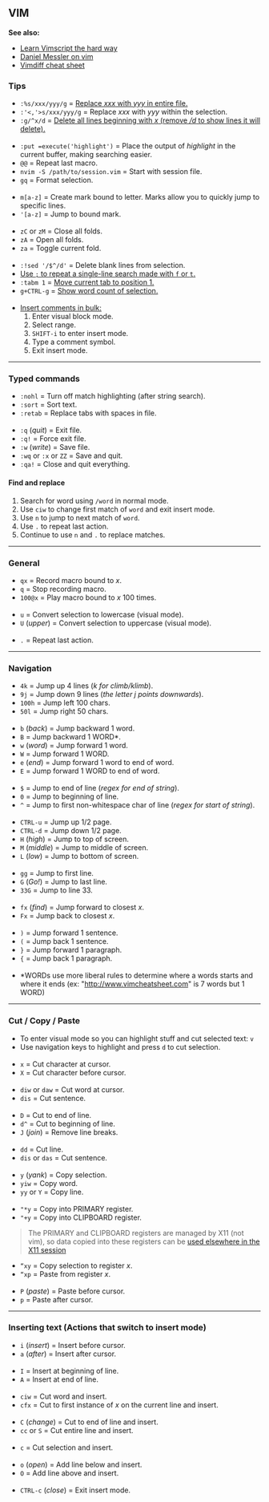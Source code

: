 
## VIM

**See also:**
  - [Learn Vimscript the hard way](https://learnvimscriptthehardway.stevelosh.com/)
  - [Daniel Messler on vim](https://danielmiessler.com/study/vim)
  - [Vimdiff cheat sheet](https://gist.github.com/mattratleph/4026987)

### Tips

- `:%s/xxx/yyy/g`       = [Replace *xxx* with *yyy* in entire file.](https://vim.fandom.com/wiki/Search_and_replace)
- `:'<,'>s/xxx/yyy/g`   = Replace *xxx* with *yyy* within the selection.
- `:g/^x/d`             = [Delete all lines beginning with *x* (remove */d* to show lines it will delete).](https://vim.fandom.com/wiki/Delete_all_lines_containing_a_pattern)
<br><br>
- `:put =execute('highlight')` = Place the output of *highlight* in the current buffer, making searching easier.
- `@@` = Repeat last macro.
- `nvim -S /path/to/session.vim` = Start with session file.
- `gq` = Format selection.
<br><br>
- `m[a-z]` = Create mark bound to letter. Marks allow you to quickly jump to specific lines.
- `'[a-z]` = Jump to bound mark.
<br><br>
- `zC` or `zM` = Close all folds.
- `zA`         = Open all folds.
- `za`         = Toggle current fold.
<br><br>
- `:!sed '/$^/d'` = Delete blank lines from selection.
- [Use `;` to repeat a single-line search made with `f` or `t`.](https://github.com/iggredible/Learn-Vim/blob/master/ch05_moving_in_file.md#current-line-navigation)
- `:tabm 1`  = [Move current tab to position 1.](https://stackoverflow.com/questions/7961581/is-there-a-vim-command-to-relocate-a-tab)
- `g+CTRL-g` = [Show word count of selection.](https://vim.fandom.com/wiki/Word_count)
<br><br>
- [Insert comments in bulk:](https://stackoverflow.com/questions/1676632/whats-a-quick-way-to-comment-uncomment-lines-in-vim/15588798#15588798)
  1. Enter visual block mode.
  2. Select range.
  3. `SHIFT-i` to enter insert mode.
  4. Type a comment symbol.
  5. Exit insert mode.

---
### Typed commands

- `:nohl`               = Turn off match highlighting (after string search).
- `:sort`               = Sort text.
- `:retab`              = Replace tabs with spaces in file.
<br><br>
- `:q` (*quit*)         = Exit file.
- `:q!`                 = Force exit file.
- `:w` (*write*)        = Save file.
- `:wq` or `:x` or `ZZ` = Save and quit.
- `:qa!`                = Close and quit everything.

#### Find and replace

1. Search for word using `/word` in normal mode.
2. Use `ciw` to change first match of `word` and exit insert mode.
3. Use `n` to jump to next match of `word`.
4. Use `.` to repeat last action.
5. Continue to use `n` and `.` to replace matches.

---
### General

- `qx`      = Record macro bound to *x*.
- `q`       = Stop recording macro.
- `100@x`   = Play macro bound to *x* 100 times.
<br><br>
- `u`           = Convert selection to lowercase (visual mode).
- `U` (*upper*) = Convert selection to uppercase (visual mode).
<br><br>
- `.`           = Repeat last action.

---
### Navigation

- `4k`   = Jump up 4 lines (*k for climb/klimb*).
- `9j`   = Jump down 9 lines (*the letter j points downwards*).
- `100h` = Jump left 100 chars.
- `50l`  = Jump right 50 chars.
<br><br>
- `b` (*back*) = Jump backward 1 word.
- `B`          = Jump backward 1 WORD*.
- `w` (*word*) = Jump forward 1 word.
- `W`          = Jump forward 1 WORD.
- `e` (*end*)  = Jump forward 1 word to end of word.
- `E`          = Jump forward 1 WORD to end of word.
<br><br>
- `$`          = Jump to end of line (*regex for end of string*).
- `0`          = Jump to beginning of line.
- `^`          = Jump to first non-whitespace char of line (*regex for start of string*).
<br><br>
- `CTRL-u`        = Jump up 1/2 page.
- `CTRL-d`        = Jump down 1/2 page.
- `H` (*high*)    = Jump to top of screen.
- `M` (*middle*)  = Jump to middle of screen.
- `L` (*low*)     = Jump to bottom of screen.
<br><br>
- `gg`            = Jump to first line.
- `G` (*Go!*)     = Jump to last line.
- `33G`           = Jump to line 33.
<br><br>
- `fx` (*find*)   = Jump forward to closest *x*.
- `Fx`            = Jump back to closest *x*.
<br><br>
- `)`   = Jump forward 1 sentence.
- `(`   = Jump back 1 sentence.
- `}`   = Jump forward 1 paragraph.
- `{`   = Jump back 1 paragraph.
<br><br>
- \*WORDs use more liberal rules to determine where a words starts and where it ends (ex: "http://www.vimcheatsheet.com"
  is 7 words but 1 WORD)

---
### Cut / Copy / Paste

- To enter visual mode so you can highlight stuff and cut selected text: `v`
- Use navigation keys to highlight and press `d` to cut selection.
<br><br>
- `x`             = Cut character at cursor.
- `X`             = Cut character before cursor.
<br><br>
- `diw` or `daw`  = Cut word at cursor.
- `dis`           = Cut sentence.
<br><br>
- `D`             = Cut to end of line.
- `d^`            = Cut to beginning of line.
- `J` (*join*)    = Remove line breaks.
<br><br>
- `dd`            = Cut line.
- `dis` or `das`  = Cut sentence.
<br><br>
- `y` (*yank*)    = Copy selection.
- `yiw`           = Copy word.
- `yy` or `Y`     = Copy line.
<br><br>
- `"*y`           = Copy into PRIMARY register.
- `"+y`           = Copy into CLIPBOARD register.

> The PRIMARY and CLIPBOARD registers are managed by X11 (not vim), so data copied into these registers can be
> [used elsewhere in the X11 session](https://vi.stackexchange.com/questions/84/how-can-i-copy-text-to-the-system-clipboard-from-vim)

- `“xy`         = Copy selection to register *x*.
- `“xp`         = Paste from register *x*.
<br><br>
- `P` (*paste*) = Paste before cursor.
- `p`           = Paste after cursor.

---
### Inserting text (Actions that switch to insert mode)

- `i` (*insert*) = Insert before cursor.
- `a` (*after*)  = Insert after cursor.
<br><br>
- `I`            = Insert at beginning of line.
- `A`            = Insert at end of line.
<br><br>
- `ciw`          = Cut word and insert.
- `cfx`          = Cut to first instance of *x* on the current line and insert.
<br><br>
- `C` (*change*) = Cut to end of line and insert.
- `cc` or `S`    = Cut entire line and insert.
<br><br>
- `c`            = Cut selection and insert.
<br><br>
- `o` (*open*)   = Add line below and insert.
- `O`            = Add line above and insert.
<br><br>
- `CTRL-c` (*close*) = Exit insert mode.

